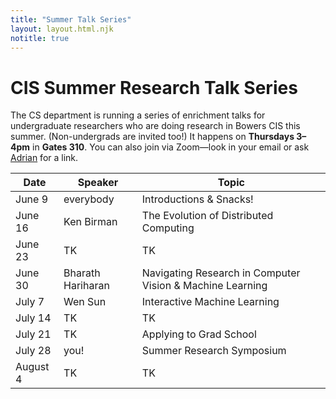```yaml
---
title: "Summer Talk Series"
layout: layout.html.njk
notitle: true
---
```

# CIS Summer Research Talk Series

The CS department is running a series of enrichment talks for undergraduate researchers who are doing research in Bowers CIS this summer.
(Non-undergrads are invited too!)
It happens on **Thursdays 3–4pm** in **Gates 310**.
You can also join via Zoom—look in your email or ask [Adrian](mailto:asampson@cs.cornell.edu) for a link.

<table>
    <thead>
        <tr>
            <th>Date</th>
            <th>Speaker</th>
            <th>Topic</th>
        </tr>
    </thead>
    <tbody>
        <tr>
            <td class="date">June 9</td>
            <td>everybody</td>
            <td>Introductions &amp; Snacks!</td>
        </tr>
        <tr>
            <td class="date">June 16</td>
            <td>Ken Birman</td>
            <td>The Evolution of Distributed Computing</td>
        </tr>
        <tr>
            <td class="date">June 23</td>
            <td>TK</td>
            <td>TK</td>
        </tr>
        <tr>
            <td class="date">June 30</td>
            <td>Bharath Hariharan</td>
            <td>Navigating Research in Computer Vision & Machine Learning</td>
        </tr>
        <tr>
            <td class="date">July 7</td>
            <td>Wen Sun</td>
            <td>Interactive Machine Learning</td>
        </tr>
        <tr>
            <td class="date">July 14</td>
            <td>TK</td>
            <td>TK</td>
        </tr>
        <tr>
            <td class="date">July 21</td>
            <td>TK</td>
            <td>Applying to Grad School</td>
        </tr>
        <tr>
            <td class="date">July 28</td>
            <td>you!</td>
            <td>Summer Research Symposium</td>
        </tr>
        <tr>
            <td class="date">August 4</td>
            <td>TK</td>
            <td>TK</td>
        </tr>
    </tbody>
</table>
